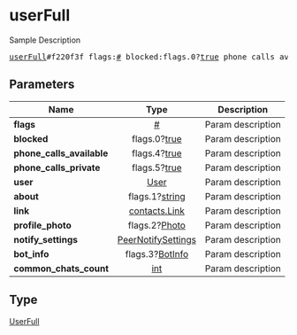 # userFull

Sample Description

<pre>
<a href="../constructor/userFull.md">userFull</a>#f220f3f flags:<a href="../type/#.md">#</a> blocked:flags.0?<a href="../type/true.md">true</a> phone_calls_available:flags.4?<a href="../type/true.md">true</a> phone_calls_private:flags.5?<a href="../type/true.md">true</a> user:<a href="../type/User.md">User</a> about:flags.1?<a href="../type/string.md">string</a> link:<a href="../type/contacts.Link.md">contacts.Link</a> profile_photo:flags.2?<a href="../type/Photo.md">Photo</a> notify_settings:<a href="../type/PeerNotifySettings.md">PeerNotifySettings</a> bot_info:flags.3?<a href="../type/BotInfo.md">BotInfo</a> common_chats_count:<a href="../type/int.md">int</a> = <a href="../type/UserFull.md">UserFull</a>;</pre>
## Parameters

| Name | Type | Description |
|------|:----:|-------------|
| **flags** | <a href="../type/#.md">#</a> | Param description |
| **blocked** | flags.0?<a href="../type/true.md">true</a> | Param description |
| **phone_calls_available** | flags.4?<a href="../type/true.md">true</a> | Param description |
| **phone_calls_private** | flags.5?<a href="../type/true.md">true</a> | Param description |
| **user** | <a href="../type/User.md">User</a> | Param description |
| **about** | flags.1?<a href="../type/string.md">string</a> | Param description |
| **link** | <a href="../type/contacts.Link.md">contacts.Link</a> | Param description |
| **profile_photo** | flags.2?<a href="../type/Photo.md">Photo</a> | Param description |
| **notify_settings** | <a href="../type/PeerNotifySettings.md">PeerNotifySettings</a> | Param description |
| **bot_info** | flags.3?<a href="../type/BotInfo.md">BotInfo</a> | Param description |
| **common_chats_count** | <a href="../type/int.md">int</a> | Param description |

## Type

<a href="../type/UserFull.md">UserFull</a>
